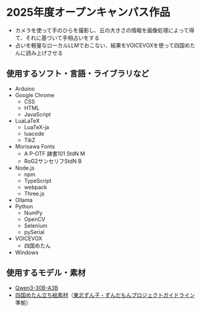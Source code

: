# 2025年度オープンキャンパス作品
- カメラを使って手のひらを撮影し、丘の大きさの情報を画像処理によって得て、それに基づいて手相占いをする
- 占いを軽量なローカルLLMでおこない、結果をVOICEVOXを使って四国めたんに読み上げさせる
## 使用するソフト・言語・ライブラリなど
- Arduino
- Google Chrome
  - CSS
  - HTML
  - JavaScript
- LuaLaTeX
  - LuaTeX-ja
  - luacode
  - Ti*k*Z
- Morisawa Fonts
  - A P-OTF 隷書101 StdN M
  - RoG2サンセリフStdN B
- Node.js
  - npm
  - TypeScript
  - webpack
  - Three.js
- Ollama
- Python
  - NumPy
  - OpenCV
  - Selenium
  - pySerial
- VOICEVOX
  - 四国めたん
- Windows
## 使用するモデル・素材
- [Qwen3-30B-A3B](https://huggingface.co/Qwen/Qwen3-30B-A3B)
- [四国めたん立ち絵素材](https://nico.ms/im10791276)（[東北ずん子・ずんだもんプロジェクトガイドライン](https://zunko.jp/guideline.html)準拠）